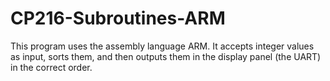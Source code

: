 # CP216-Subroutines-ARM
This program uses the assembly language ARM. It accepts integer values as input, sorts them, and then outputs them in the display panel (the UART) in the correct order.
